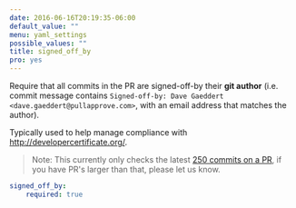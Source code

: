 ```yaml
---
date: 2016-06-16T20:19:35-06:00
default_value: ""
menu: yaml_settings
possible_values: ""
title: signed_off_by
pro: yes
---
```


Require that all commits in the PR are signed-off-by their **git author** (i.e. commit message contains `Signed-off-by: Dave Gaeddert <dave.gaeddert@pullapprove.com>`, with an email address that matches the author).

Typically used to help manage compliance with http://developercertificate.org/.

> Note: This currently only checks the latest [250 commits on a PR](https://developer.github.com/v3/pulls/#list-commits-on-a-pull-request), if you have PR's larger than that, please let us know.

```yaml
signed_off_by:
    required: true
```
